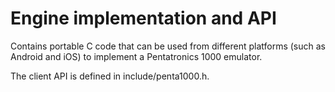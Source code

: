 # Engine implementation and API

Contains portable C code that can be used from different platforms (such as Android and iOS) to implement a Pentatronics 1000 emulator.

The client API is defined in include/penta1000.h.
